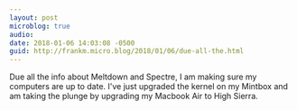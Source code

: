 ```yaml
---
layout: post
microblog: true
audio: 
date: 2018-01-06 14:03:08 -0500
guid: http://frankm.micro.blog/2018/01/06/due-all-the.html
---
```

Due all the info about Meltdown and Spectre, I am making sure my computers are up to date. I've just upgraded the kernel on my Mintbox and am taking the plunge by upgrading my Macbook Air to High Sierra. 

